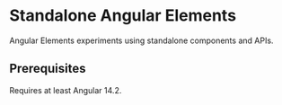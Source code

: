 # Standalone Angular Elements

Angular Elements experiments using standalone components and APIs.

## Prerequisites

Requires at least Angular 14.2.
